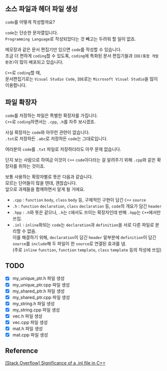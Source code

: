 ## 소스 파일과 헤더 파일 생성

`code`를 어떻게 작성할까요?   

`code`는 단순한 문자열입니다.   
`Programming Language`로 작성되었다는 것 빼고는 두려워 할 일이 없죠.

메모장과 같은 문서 편집기만 있으면 `code`를 작성할 수 있습니다.   
조금 더 편하게 `coding`할 수 있도록, `coding`에 특화된 문서 편집기들과 `IDE(통합 개발 환경)`이 많이 배포되고 있습니다.   

`C++`로 `coding`할 때,   
문서편집기로는 `Visual Studio Code`, `IDE`로는 `Microsoft Visual Studio`을 많이 이용합니다.

## 파일 확장자

`code`를 저장하는 파일은 특별한 확장자를 가집니다.   
`C++`로 `coding`하면서는 `.cpp`, `.h`를 자주 보시겠죠.   

사실 확장자는 `code`와 아무런 관련이 없습니다.   
`.txt`로 저장하든 `.abc`로 저장하든 `code`는 그대로입니다.

여러분의 `code`를 `.txt` 파일로 저장하더라도 아무 문제 없습니다.

단지 보는 사람으로 하여금 이것이 `C++` `code`이다라는 걸 알려주기 위해 `.cpp`와 같은 확장자를 취하는 것이죠.

보통 사용하는 확장자별로 뜻은 다음과 같습니다.   
모르는 단어들이 많을 텐데, 괜찮습니다.   
앞으로 과제들을 함께하면서 알게 될 거에요.

- `.cpp` : `function` `body`, `class` `body` 등, 구체적인 구현이 담긴 `C++` `source`
- `.h` : `function` `declaration`, `class` `declaration` 등, `code`의 개요가 담긴 `header`
- `.hpp` : `.h`와 뜻은 같으나, `.h`는 `C`에서도 쓰이는 확장자인데 반해 `.hpp`는 `C++`에서만 쓰임.
- `.inl` : `inline`화되는 `code`는 `declaration`과 `definition`을 서로 다른 파일로 분리할 수 없음.   
  이를 해결하기 위해, `declaration`이 담긴 `header` 밑부분에 `definition`이 담긴 `source`를 `include`해 두 파일이 한 `source`로 연결된 효과를 냄.   
  (주로 `inline` `function`, `function` `template`, `class` `template` 등의 작성에 쓰임)

## TODO

- [X] my_unique_ptr.h 파일 생성
- [X] my_unique_ptr.cpp 파일 생성
- [X] my_shared_ptr.h 파일 생성
- [X] my_shared_ptr.cpp 파일 생성
- [X] my_string.h 파일 생성
- [X] my_string.cpp 파일 생성
- [X] vec.h 파일 생성
- [X] vec.cpp 파일 생성
- [X] mat.h 파일 생성
- [X] mat.cpp 파일 생성

## Reference

[\[Stack Overflow\] Significance of a .inl file in C++](https://stackoverflow.com/questions/1208028/significance-of-a-inl-file-in-c)